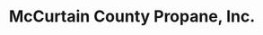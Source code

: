 ---
title: "McCurtain County Propane, Inc."
url: /broken-bow/mccurtain-county-propane-inc/
shop: gas
---